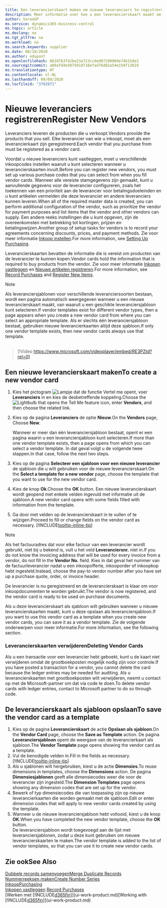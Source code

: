 ```yaml
---
title: Een leverancierskaart maken om nieuwe leveranciers te registreren | Microsoft Docs
description: Meer informatie over hoe u een leverancierskaart maakt om een nieuwe leverancier te registreren.
author: SorenGP
ms.service: dynamics365-business-central
ms.topic: article
ms.devlang: na
ms.tgt_pltfrm: na
ms.workload: na
ms.search.keywords: supplier
ms.date: 08/18/2020
ms.author: edupont
ms.openlocfilehash: 88107b3f42be23a723ccded0729098de74b15de2
ms.sourcegitcommit: a80afd4e5075018716efad76d82a54e158f1392d
ms.translationtype: HT
ms.contentlocale: nl-NL
ms.lasthandoff: 09/09/2020
ms.locfileid: "3782971"
---
```

# <a name="register-new-vendors"></a><span data-ttu-id="d6281-103">Nieuwe leveranciers registreren</span><span class="sxs-lookup"><span data-stu-id="d6281-103">Register New Vendors</span></span>

<span data-ttu-id="d6281-104">Leveranciers leveren de producten die u verkoopt.</span><span class="sxs-lookup"><span data-stu-id="d6281-104">Vendors provide the products that you sell.</span></span> <span data-ttu-id="d6281-105">Elke leverancier van wie u inkoopt, moet als een leverancierkaart zijn geregistreerd.</span><span class="sxs-lookup"><span data-stu-id="d6281-105">Each vendor that you purchase from must be registered as a vendor card.</span></span>

<span data-ttu-id="d6281-106">Voordat u nieuwe leveranciers kunt vastleggen, moet u verschillende inkoopcodes instellen waaruit u kunt selecteren wanneer u leverancierskaarten invult.</span><span class="sxs-lookup"><span data-stu-id="d6281-106">Before you can register new vendors, you must set up various purchase codes that you can select from when you fill vendor cards.</span></span> <span data-ttu-id="d6281-107">Wanneer alle vereiste stamgegevens zijn gemaakt, kunt u aanvullende gegevens voor de leverancier configureren, zoals het toekennen van een prioriteit aan de leverancier voor betalingsdoeleinden en u kunt artikelen vermelden die deze leverancier en andere leveranciers kunnen leveren.</span><span class="sxs-lookup"><span data-stu-id="d6281-107">When all of the required master data is created, you can perform additional configuration of the vendor, such as prioritize the vendor for payment purposes and list items that the vendor and other vendors can supply.</span></span> <span data-ttu-id="d6281-108">Een andere reeks instellingen die u kunt opgeven, zijn de overeenkomsten met betrekking tot kortingen, prijzen en betalingswijzen.</span><span class="sxs-lookup"><span data-stu-id="d6281-108">Another group of setup tasks for vendors is to record your agreements concerning discounts, prices, and payment methods.</span></span> <span data-ttu-id="d6281-109">Zie voor meer informatie [Inkoop instellen](purchasing-setup-purchasing.md).</span><span class="sxs-lookup"><span data-stu-id="d6281-109">For more information, see [Setting Up Purchasing](purchasing-setup-purchasing.md).</span></span>

<span data-ttu-id="d6281-110">Leverancierskaarten bevatten de informatie die is vereist om producten van de leverancier te kunnen kopen.</span><span class="sxs-lookup"><span data-stu-id="d6281-110">Vendor cards hold the information that is required to buy products from the vendor.</span></span> <span data-ttu-id="d6281-111">Zie voor meer informatie [Inkopen vastleggen](purchasing-how-record-purchases.md) en [Nieuwe artikelen registreren](inventory-how-register-new-items.md).</span><span class="sxs-lookup"><span data-stu-id="d6281-111">For more information, see [Record Purchases](purchasing-how-record-purchases.md) and [Register New Items](inventory-how-register-new-items.md).</span></span>

> [!NOTE]  
> <span data-ttu-id="d6281-112">Als leveranciersjablonen voor verschillende leveranciersoorten bestaan, wordt een pagina automatisch weergegeven wanneer u een nieuwe leverancierskaart maakt, van waaruit u een geschikte leveranciersjabloon kunt selecteren.</span><span class="sxs-lookup"><span data-stu-id="d6281-112">If vendor templates exist for different vendor types, then a page appears when you create a new vendor card from where you can select an appropriate template.</span></span> <span data-ttu-id="d6281-113">Als er slechts één leveranciersjabloon bestaat, gebruiken nieuwe leverancierkaarten altijd deze sjabloon.</span><span class="sxs-lookup"><span data-stu-id="d6281-113">If only one vendor template exists, then new vendor cards always use that template.</span></span>
<br><br>  

> [!Video https://www.microsoft.com/videoplayer/embed/RE3PZtd?rel=0]

## <a name="to-create-a-new-vendor-card"></a><span data-ttu-id="d6281-114">Een nieuwe leverancierskaart maken</span><span class="sxs-lookup"><span data-stu-id="d6281-114">To create a new vendor card</span></span>

1. <span data-ttu-id="d6281-115">Kies het pictogram ![Lampje dat de functie Vertel me opent](media/ui-search/search_small.png "Vertel me wat u wilt doen"), voer **Leveranciers** in en kies de desbetreffende koppeling.</span><span class="sxs-lookup"><span data-stu-id="d6281-115">Choose the ![Lightbulb that opens the Tell Me feature](media/ui-search/search_small.png "Tell me what you want to do") icon, enter **Vendors**, and then choose the related link.</span></span>  
2. <span data-ttu-id="d6281-116">Kies op de pagina **Leveranciers** de optie **Nieuw**.</span><span class="sxs-lookup"><span data-stu-id="d6281-116">On the **Vendors** page, Choose **New**.</span></span>

    <span data-ttu-id="d6281-117">Wanneer er meer dan één leveranciersjabloon bestaat, opent er een pagina waarin u een leveranciersjabloon kunt selecteren.</span><span class="sxs-lookup"><span data-stu-id="d6281-117">If more than one vendor template exists, then a page opens from which you can select a vendor template.</span></span> <span data-ttu-id="d6281-118">In dat geval volgt u de volgende twee stappen.</span><span class="sxs-lookup"><span data-stu-id="d6281-118">In that case, follow the next two steps.</span></span>
3. <span data-ttu-id="d6281-119">Kies op de pagina **Selecteer een sjabloon voor een nieuwe leverancier** de sjabloon die u wilt gebruiken voor de nieuwe leverancierskaart.</span><span class="sxs-lookup"><span data-stu-id="d6281-119">On the **Select a template for a new vendor** page, choose the template that you want to use for the new vendor card.</span></span>
4. <span data-ttu-id="d6281-120">Kies de knop **Ok**.</span><span class="sxs-lookup"><span data-stu-id="d6281-120">Choose the **OK** button.</span></span> <span data-ttu-id="d6281-121">Een nieuwe leverancierskaart wordt geopend met enkele velden ingevuld met informatie uit de sjabloon.</span><span class="sxs-lookup"><span data-stu-id="d6281-121">A new vendor card opens with some fields filled with information from the template.</span></span>
5. <span data-ttu-id="d6281-122">Ga door met velden op de leverancierskaart in te vullen of te wijzigen.</span><span class="sxs-lookup"><span data-stu-id="d6281-122">Proceed to fill or change fields on the vendor card as necessary.</span></span> [!INCLUDE[tooltip-inline-tip](includes/tooltip-inline-tip_md.md)]

> [!NOTE]  
> <span data-ttu-id="d6281-123">Als het factuuradres dat voor elke factuur van een leverancier wordt gebruikt, niet bij u bekend is, vult u het veld **Leveranciersnr.** niet in.</span><span class="sxs-lookup"><span data-stu-id="d6281-123">If you do not know the invoicing address that will be used for every invoice from a vendor, do not fill in the **Vendor No.** field.</span></span> <span data-ttu-id="d6281-124">Kies in dat geval het nummer van de factuurleverancier nadat u een inkoopofferte, inkooporder of inkoopkop hebt ingesteld.</span><span class="sxs-lookup"><span data-stu-id="d6281-124">Instead, choose the pay-to vendor number after you have set up a purchase quote, order, or invoice header.</span></span>

<span data-ttu-id="d6281-125">De leverancier is nu geregistreerd en de leverancierskaart is klaar om voor inkoopdocumenten te worden gebruikt.</span><span class="sxs-lookup"><span data-stu-id="d6281-125">The vendor is now registered, and the vendor card is ready to be used on purchase documents.</span></span>

<span data-ttu-id="d6281-126">Als u deze leverancierskaart als sjabloon wilt gebruiken wanneer u nieuwe leverancierskaarten maakt, kunt u deze opslaan als leveranciersjabloon.</span><span class="sxs-lookup"><span data-stu-id="d6281-126">If you want to use this vendor card as a template when you create new vendor cards, you can save it as a vendor template.</span></span> <span data-ttu-id="d6281-127">Zie de volgende onderwerpen voor meer informatie.</span><span class="sxs-lookup"><span data-stu-id="d6281-127">For more information, see the following section.</span></span>

### <a name="deleting-vendor-cards"></a><span data-ttu-id="d6281-128">Leverancierskaarten verwijderen</span><span class="sxs-lookup"><span data-stu-id="d6281-128">Deleting Vendor Cards</span></span>
<span data-ttu-id="d6281-129">Als u een transactie voor een leverancier hebt geboekt, kunt u de kaart niet verwijderen omdat de grootboekposten mogelijk nodig zijn voor controle.</span><span class="sxs-lookup"><span data-stu-id="d6281-129">If you have posted a transaction for a vendor, you cannot delete the card because the ledger entries may be needed for auditing.</span></span> <span data-ttu-id="d6281-130">Als u leverancierskaarten met grootboekposten wilt verwijderen, neemt u contact op met de Microsoft-partner om dat via code te doen.</span><span class="sxs-lookup"><span data-stu-id="d6281-130">To delete vendor cards with ledger entries, contact to Microsoft partner to do so through code.</span></span>

## <a name="to-save-the-vendor-card-as-a-template"></a><span data-ttu-id="d6281-131">De leverancierskaart als sjabloon opslaan</span><span class="sxs-lookup"><span data-stu-id="d6281-131">To save the vendor card as a template</span></span>
1. <span data-ttu-id="d6281-132">Kies op de pagina **Leverancierskaart** de actie **Opslaan als sjabloon**.</span><span class="sxs-lookup"><span data-stu-id="d6281-132">On the **Vendor Card** page, choose the **Save as Template** action.</span></span> <span data-ttu-id="d6281-133">De pagina **Leveranciersjabloon** opent de weergave van de leverancierkaart als sjabloon.</span><span class="sxs-lookup"><span data-stu-id="d6281-133">The **Vendor Template** page opens showing the vendor card as a template.</span></span>
2. <span data-ttu-id="d6281-134">Vul de benodigde velden in.</span><span class="sxs-lookup"><span data-stu-id="d6281-134">Fill in the fields as necessary.</span></span> [!INCLUDE[tooltip-inline-tip](includes/tooltip-inline-tip_md.md)]
3. <span data-ttu-id="d6281-135">Als u sjablonen wilt hergebruiken, kiest u de actie **Dimensies**.</span><span class="sxs-lookup"><span data-stu-id="d6281-135">To reuse dimensions in templates, choose the **Dimensions** action.</span></span> <span data-ttu-id="d6281-136">De pagina **Dimensiesjablonen** geeft alle dimensiecodes weer die voor de leverancier zijn ingesteld.</span><span class="sxs-lookup"><span data-stu-id="d6281-136">The **Dimension Templates** page opens showing any dimension codes that are set up for the vendor.</span></span>
4. <span data-ttu-id="d6281-137">Bewerk of typ dimensiecodes die van toepassing zijn op nieuwe leverancierkaarten die worden gemaakt met de sjabloon.</span><span class="sxs-lookup"><span data-stu-id="d6281-137">Edit or enter dimension codes that will apply to new vendor cards created by using the template.</span></span>
5. <span data-ttu-id="d6281-138">Wanneer u de nieuwe leveranciersjabloon hebt voltooid, kiest u de knop **OK**.</span><span class="sxs-lookup"><span data-stu-id="d6281-138">When you have completed the new vendor template, choose the **OK** button.</span></span>  
   <span data-ttu-id="d6281-139">De leveranciersjabloon wordt toegevoegd aan de lijst met leveranciersjablonen, zodat u deze kunt gebruiken om nieuwe leverancierskaarten te maken.</span><span class="sxs-lookup"><span data-stu-id="d6281-139">The vendor template is added to the list of vendor templates, so that you can use it to create new vendor cards.</span></span>

## <a name="see-also"></a><span data-ttu-id="d6281-140">Zie ook</span><span class="sxs-lookup"><span data-stu-id="d6281-140">See Also</span></span>
[<span data-ttu-id="d6281-141">Dubbele records samenvoegen</span><span class="sxs-lookup"><span data-stu-id="d6281-141">Merge Duplicate Records</span></span>](sales-how-merge-duplicate-records.md)  
[<span data-ttu-id="d6281-142">Nummerreeksen maken</span><span class="sxs-lookup"><span data-stu-id="d6281-142">Create Number Series</span></span>](ui-create-number-series.md)  
[<span data-ttu-id="d6281-143">Inkoop</span><span class="sxs-lookup"><span data-stu-id="d6281-143">Purchasing</span></span>](purchasing-manage-purchasing.md)  
<span data-ttu-id="d6281-144">[Inkopen vastleggen](purchasing-how-record-purchases.md) </span><span class="sxs-lookup"><span data-stu-id="d6281-144">[Record Purchases](purchasing-how-record-purchases.md) </span></span>  
<span data-ttu-id="d6281-145">[Werken met [!INCLUDE[d365fin](includes/d365fin_md.md)]](ui-work-product.md)</span><span class="sxs-lookup"><span data-stu-id="d6281-145">[Working with [!INCLUDE[d365fin](includes/d365fin_md.md)]](ui-work-product.md)</span></span>  
